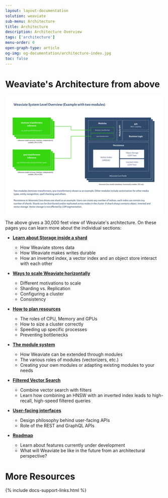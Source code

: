 ```yaml
---
layout: layout-documentation
solution: weaviate
sub-menu: Architecture
title: Architecture
description: Architecture Overview
tags: ['architecture']
menu-order: 0
open-graph-type: article
og-img: og-documentation/architecture-index.jpg
toc: false
---
```


# Weaviate's Architecture from above

[![Weaviate module APIs overview](/img/weaviate-architecture-overview.svg "Weaviate System and Architecture Overview")](/img/weaviate-architecture-overview.svg)

The above gives a 30,000 feet view of Weaviate's architecture. On these pages
you can learn more about the individual sections:

* **[Learn about Storage inside a shard](storage.html)**
  * How Weaviate stores data
  * How Weaviate makes writes durable
  * How an inverted index, a vector index and an object store interact with each other

* **[Ways to scale Weaviate horizontally](cluster.html)**
  * Different motivations to scale
  * Sharding vs. Replication
  * Configuring a cluster
  * Consistency

* **[How to plan resources](resources.html)**
  * The roles of CPU, Memory and GPUs
  * How to size a cluster correctly
  * Speeding up specific processes
  * Preventing bottlenecks

* **[The module system](../modules)**
  * How Weaviate can be extended through modules
  * The various roles of modules (vectorizers, etc.)
  * Creating your own modules or adapting existing modules to your needs

* **[Filtered Vector Search](prefiltering.html)**
  * Combine vector search with filters
  * Learn how combining an HNSW with an inverted index leads to high-recall, high-speed filtered queries


* **[User-facing interfaces](interface.html)**
  * Design philosophy behind user-facing APIs
  * Role of the REST and GraphQL APIs

* **[Roadmap](roadmap.html)**
  * Learn about features currently under development
  * What will Weaviate be like in the future from an architectural perspective?


# More Resources

{% include docs-support-links.html %}
